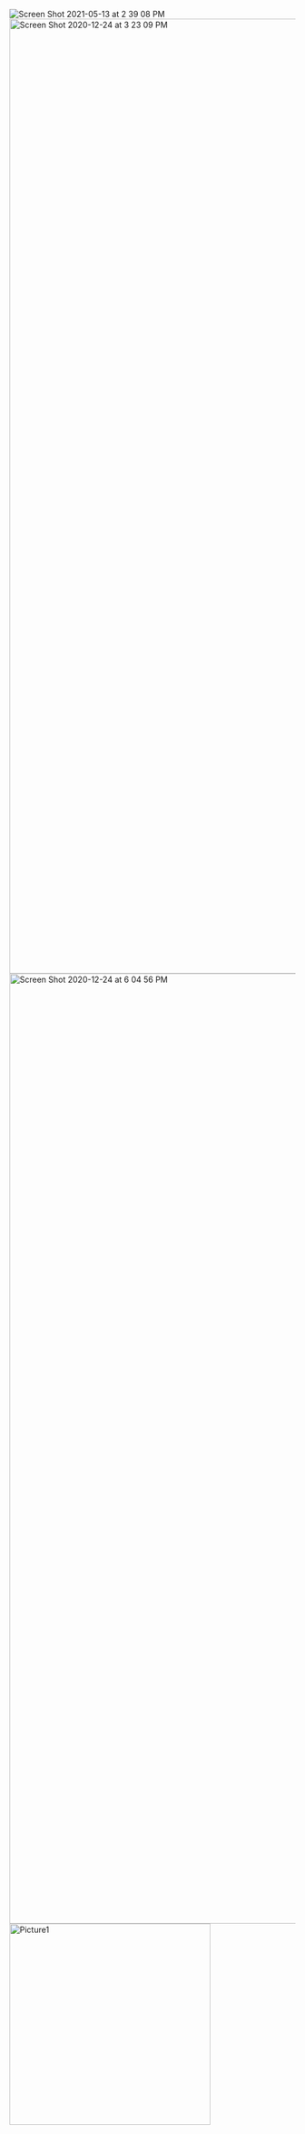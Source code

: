 ![Screen Shot 2021-05-13 at 2 39 08 PM](https://user-images.githubusercontent.com/59589720/141152786-22fcea85-e62c-4dbb-8eb7-ce31ffa57e2c.png)
<img width="1680" alt="Screen Shot 2020-12-24 at 3 23 09 PM" src="https://user-images.githubusercontent.com/59589720/141153099-7ff06a6f-d13d-49ef-8aca-573f6f58e6bf.png">
<img width="1672" alt="Screen Shot 2020-12-24 at 6 04 56 PM" src="https://user-images.githubusercontent.com/59589720/141153289-58eb0225-d179-431f-8900-ad9395144501.png">
<img width="354" alt="Picture1" src="https://user-images.githubusercontent.com/59589720/141333376-f9faf5bc-410d-4d40-8e8e-a192002214b2.png">
